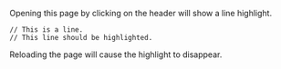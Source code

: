 Opening this page by clicking on the header will show a line highlight.

```js{2,2}
// This is a line.
// This line should be highlighted.
```

Reloading the page will cause the highlight to disappear.
